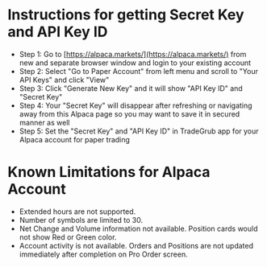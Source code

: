 # Instructions for getting Secret Key and API Key ID
 - Step 1: Go to [https://alpaca.markets/](https://alpaca.markets/) from new and separate browser window and login to your existing account
 - Step 2: Select "Go to Paper Account" from left menu and scroll to "Your API Keys" and click "View"
 - Step 3: Click "Generate New Key" and it will show "API Key ID" and "Secret Key"
 - Step 4: Your "Secret Key" will disappear after refreshing or navigating away from this Alpaca page so you may want to save it in secured manner as well
 - Step 5: Set the "Secret Key" and "API Key ID" in TradeGrub app for your Alpaca account for paper trading

# Known Limitations for Alpaca Account
 - Extended hours are not supported.
 - Number of symbols are limited to 30.
 - Net Change and Volume information not available. Position cards would not show Red or Green color.
 - Account activity is not available. Orders and Positions are not updated immediately after completion on Pro Order screen.
